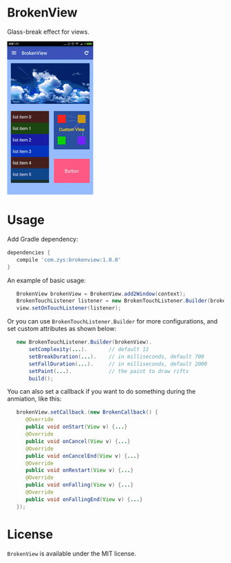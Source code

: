 # BrokenView
Glass-break effect for views.<br>

![brokenview](https://github.com/zhanyongsheng/raw/blob/master/BrokenView/image/demo.gif)

# Usage

Add Gradle dependency:

```gradle
dependencies {
   compile 'com.zys:brokenview:1.0.0'
}
```

An example of basic usage:

```Java
   BrokenView brokenView = BrokenView.add2Window(context);
   BrokenTouchListener listener = new BrokenTouchListener.Builder(brokenView).build();
   view.setOnTouchListener(listener);
```

Or you can use `BrokenTouchListener.Builder` for more configurations, and set custom attributes as shown below:
```Java
   new BrokenTouchListener.Builder(brokenView).
       setComplexity(...).       // default 12 
       setBreakDuration(...).    // in milliseconds, default 700
       setFallDuration(...).     // in milliseconds, default 2000
       setPaint(...).            // the paint to draw rifts
       build();
```

You can also set a callback if you want to do something during the anmiation, like this:
```Java
   brokenView.setCallback.(new BrokenCallback() {
      @Override
      public void onStart(View v) {...}
      @Override
      public void onCancel(View v) {...}
      @Override
      public void onCancelEnd(View v) {...}
      @Override
      public void onRestart(View v) {...}
      @Override
      public void onFalling(View v) {...}
      @Override
      public void onFallingEnd(View v) {...}
   });
```

# License
`BrokenView` is available under the MIT license.
